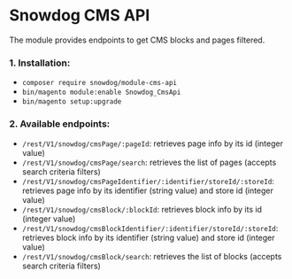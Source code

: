 # Snowdog CMS API

The module provides endpoints to get CMS blocks and pages filtered.

### 1. Installation:

* `composer require snowdog/module-cms-api`
* `bin/magento module:enable Snowdog_CmsApi`
* `bin/magento setup:upgrade`

### 2. Available endpoints: 

* `/rest/V1/snowdog/cmsPage/:pageId`: retrieves page info by its id (integer value)
* `/rest/V1/snowdog/cmsPage/search`: retrieves the list of pages (accepts search criteria filters)
* `/rest/V1/snowdog/cmsPageIdentifier/:identifier/storeId/:storeId`: retrieves page info by its identifier (string value) and store id (integer value)
* `/rest/V1/snowdog/cmsBlock/:blockId`: retrieves block info by its id (integer value)
* `/rest/V1/snowdog/cmsBlockIdentifier/:identifier/storeId/:storeId`: retrieves block info by its identifier (string value) and store id (integer value)
* `/rest/V1/snowdog/cmsBlock/search`: retrieves the list of blocks (accepts search criteria filters)
